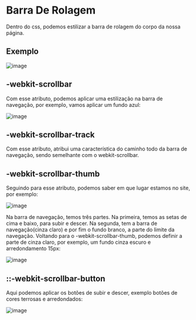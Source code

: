 # Barra De Rolagem 
Dentro do css, podemos estilizar a barra de rolagem do corpo da nossa página.
## Exemplo 
![image](https://github.com/user-attachments/assets/42ceca08-7e99-4479-9e2e-4b935b490930)

## -webkit-scrollbar
Com esse atributo, podemos aplicar uma estilização na barra de navegação, por exemplo, vamos aplicar um fundo azul:

![image](https://github.com/user-attachments/assets/e58fc44f-5dea-4b0a-bbd5-921fc614df3b)

## -webkit-scrollbar-track
Com esse atributo, atribui uma característica do caminho todo da barra de navegação, sendo semelhante com o webkit-scrollbar.

## -webkit-scrollbar-thumb
Seguindo para esse atributo, podemos saber em que lugar estamos no site, por exemplo:

![image](https://github.com/user-attachments/assets/be1275a1-285b-4b15-b32f-3cf1ffefb702)

Na barra de navegação, temos três partes. Na primeira, temos as setas de cima e baixo, para subir e descer. Na segunda, tem a barra de navegação(cinza claro) e por fim o fundo branco, a parte do limite da navegação.
Voltando para o -webkit-scrollbar-thumb, podemos definir a parte de cinza claro, por exemplo, um fundo cinza escuro e arredondamento 15px:

![image](https://github.com/user-attachments/assets/b77954eb-7c6f-4334-9a54-6e8ac4e8a243)

## ::-webkit-scrollbar-button
Aqui podemos aplicar os botões de subir e descer, exemplo botões de cores terrosas e arredondados:

![image](https://github.com/user-attachments/assets/9471ce79-3623-4564-becf-7ed5c022336b)
